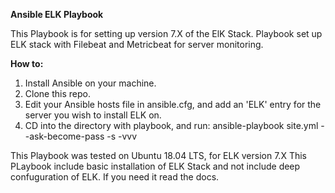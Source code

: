 <b>Ansible ELK Playbook</b>

This Playbook is for setting up version 7.X of the ElK Stack.
Playbook set up ELK stack with Filebeat and Metricbeat for server monitoring.

<b>How to:</b>
1. Install Ansible on your machine.
2. Clone this repo.
3. Edit your Ansible hosts file in ansible.cfg, and add an 'ELK' entry for the server you wish to install ELK on.
4. CD into the directory with playbook, and run: ansible-playbook site.yml --ask-become-pass -s -vvv

This Playbook was tested on Ubuntu 18.04 LTS, for ELK version 7.X
This PLaybook include basic installation of ELK Stack and not include deep confuguration of ELK. If you need it read the docs.
